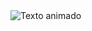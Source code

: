 <img src="https://readme-typing-svg.demolab.com/?font=Iosevka&size=16&pause=1000&color=9D7CD8&center=true&vCenter=true&width=435&lines=Cybersecurity%20enthusiast%20and%20web%20hacking%20lover" alt="Texto animado" class="titulo">

